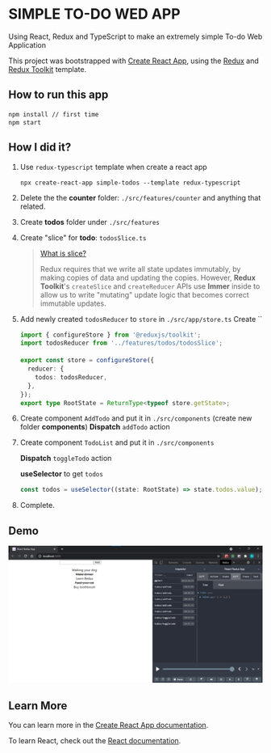 # SIMPLE TO-DO WED APP

Using React, Redux and TypeScript to make an extremely simple To-do Web Application

This project was bootstrapped with [Create React App](https://github.com/facebook/create-react-app), using the [Redux](https://redux.js.org/) and [Redux Toolkit](https://redux-toolkit.js.org/) template.

## How to run this app

```shell
npm install // first time
npm start
```

## How I did it?

1. Use `redux-typescript` template when create a react app

   ```shell
   npx create-react-app simple-todos --template redux-typescript
   ```

2. Delete the the **counter** folder: `./src/features/counter` and anything that related.
3. Create **todos** folder under `./src/features`
4. Create "slice" for **todo**: `todosSlice.ts`

   > [What is slice?](https://redux-toolkit.js.org/tutorials/quick-start)
   >
   > Redux requires that we write all state updates immutably, by making copies of data and updating the copies. However, **Redux Toolkit**'s `createSlice` and `createReducer` APIs use **Immer** inside to allow us to write "mutating" update logic that becomes correct immutable updates.

5. Add newly created `todosReducer` to `store` in `./src/app/store.ts`
   Create ``

   ```typescript
   import { configureStore } from '@reduxjs/toolkit';
   import todosReducer from '../features/todos/todosSlice';

   export const store = configureStore({
     reducer: {
       todos: todosReducer,
     },
   });
   export type RootState = ReturnType<typeof store.getState>;
   ```

6. Create component `AddTodo` and put it in `./src/components` (create new folder **components**)
   **Dispatch** `addTodo` action

7. Create component `TodoList` and put it in `./src/components`

   **Dispatch** `toggleTodo` action

   **useSelector** to get `todos`

   ```typescript
   const todos = useSelector((state: RootState) => state.todos.value);
   ```

8. Complete.

## Demo

![Example](./pictures/example.png)

## Learn More

You can learn more in the [Create React App documentation](https://facebook.github.io/create-react-app/docs/getting-started).

To learn React, check out the [React documentation](https://reactjs.org/).
